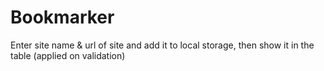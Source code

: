 # Bookmarker
Enter site name &amp; url of site and add it to local storage, then show it in the table (applied on validation)

